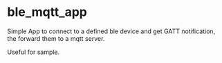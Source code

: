 # ble_mqtt_app

Simple App to connect to a defined ble device and get GATT notification, the forward them to
a mqtt server.

Useful for sample.

